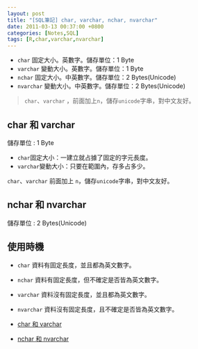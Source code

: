 ```yaml
---
layout: post
title: "[SQL筆記] char, varchar, nchar, nvarchar"
date: 2011-03-13 00:37:00 +0800
categories: [Notes,SQL]
tags: [R,char,varchar,nvarchar]
---
```


- `char` 固定大小。英數字。儲存單位：1 Byte 
- `varchar` 變動大小。英數字。儲存單位：1 Byte  
- `nchar` 固定大小。中英數字。儲存單位：2 Bytes(Unicode)    
- `nvarchar` 變動大小。中英數字。儲存單位：2 Bytes(Unicode) 

> `char`、`varchar` ，前面加上`n`，儲存`unicode`字串，對中文友好。

## char 和 varchar
儲存單位 : 1 Byte

- `char`固定大小：一建立就占據了固定的字元長度。
- `varchar`變動大小：只要在範圍內，存多占多少。

`char`、`varchar` 前面加上 `n`，儲存`unicode`字串，對中文友好。

## nchar 和 nvarchar
儲存單位 : 2 Bytes(Unicode)

## 使用時機
- `char` 資料有固定長度，並且都為英文數字。
- `nchar` 資料有固定長度，但不確定是否皆為英文數字。
- `varchar`	資料沒有固定長度，並且都為英文數字。
- `nvarchar` 資料沒有固定長度，且不確定是否皆為英文數字。


- [char 和 varchar ](https://learn.microsoft.com/zh-tw/sql/t-sql/data-types/char-and-varchar-transact-sql?view=sql-server-ver16)
- [nchar 和 nvarchar](https://learn.microsoft.com/zh-tw/sql/t-sql/data-types/nchar-and-nvarchar-transact-sql?redirectedfrom=MSDN&view=sql-server-ver16)
